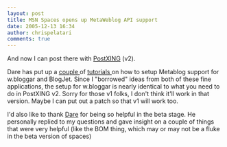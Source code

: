 ```yaml
---
layout: post
title: MSN Spaces opens up MetaWeblog API support
date: 2005-12-13 16:34
author: chrispelatari
comments: true
---
```


<p>And now I can post there with <a href="http://postxing.net">PostXING</a> (v2).</p>
<p>Dare has put up a <a href="http://www.25hoursaday.com/weblog/PermaLink.aspx?guid=50920c46-f405-4f8f-85b3-6c2d18330c64">couple 
</a>of <a href="http://www.25hoursaday.com/weblog/PermaLink.aspx?guid=f7a05332-7838-40ed-bcc2-af2667f79a77">tutorials 
</a>on how to setup Metablog support for w.bloggar and BlogJet. Since I 
"borrowed" ideas from both of these fine applications, the setup for w.bloggar 
is nearly identical to what you need to do in PostXING v2. Sorry for those v1 
folks, I don't think it'll work in that version. Maybe I can put out a patch so 
that v1 will work too.</p>
<p>I'd also like to thank <a href="http://www.25hoursaday.com/weblog/">Dare</a> for being so helpful in 
the beta stage. He personally replied to my questions and gave insight on a 
couple of things that were very helpful (like the BOM thing, which may or may 
not be a fluke in the beta version of spaces)</p>
